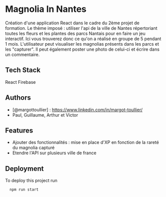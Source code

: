 
# Magnolia In Nantes

Création d'une application React dans le cadre du 2ème projet de formation.
Le thème imposé : utiliser l'api de la ville de Nantes répertoriant toutes les fleurs et les plantes des parcs Nantais pour en faire un jeu interactif.
Ici vous trouverez donc ce qu'on a réalisé en groupe de 5 pendant 1 mois.
L'utilisateur peut visualiser les magnolias présents dans les parcs et les "capturer". Il peut également poster une photo de celui-ci et écrire dans un commentaire.






## Tech Stack

React
Firebase



  
## Authors

- [@margottoullier] : https://www.linkedin.com/in/margot-toullier/
- Paul, Guillaume, Arthur et Victor

  
## Features

- Ajouter des fonctionnalités : mise en place d'XP en fonction de la rareté du magnolia capturé
- Etendre l'API sur plusieurs ville de france
  
## Deployment

To deploy this project run

```bash
  npm run start
```

  